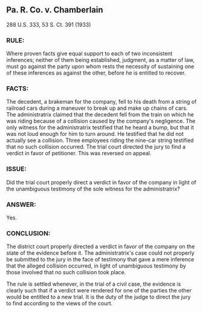 ## Pa. R. Co. v. Chamberlain
288 U.S. 333, 53 S. Ct. 391 (1933)
 

### RULE:
Where proven facts give equal support to each of two inconsistent inferences; neither of them being established, judgment, as a matter of law, must go against the party upon whom rests the necessity of sustaining one of these inferences as against the other, before he is entitled to recover.

### FACTS:
The decedent, a brakeman for the company, fell to his death from a string of railroad cars during a maneuver to break up and make up chains of cars. The administratrix claimed that the decedent fell from the train on which he was riding because of a collision caused by the company's negligence. The only witness for the administratrix testified that he heard a bump, but that it was not loud enough for him to turn around. He testified that he did not actually see a collision. Three employees riding the nine-car string testified that no such collision occurred. The trial court directed the jury to find a verdict in favor of petitioner. This was reversed on appeal.

### ISSUE:
Did the trial court properly direct a verdict in favor of the company in light of the unambiguous testimony of the sole witness for the administratrix?

### ANSWER:
Yes.

### CONCLUSION:
The district court properly directed a verdict in favor of the company on the state of the evidence before it. The administratrix's case could not properly be submitted to the jury in the face of testimony that gave a mere inference that the alleged collision occurred, in light of unambiguous testimony by those involved that no such collision took place.
 
The rule is settled whenever, in the trial of a civil case, the evidence is clearly such that if a verdict were rendered for one of the parties the other would be entitled to a new trial. It is the duty of the judge to direct the jury to find according to the views of the court.

